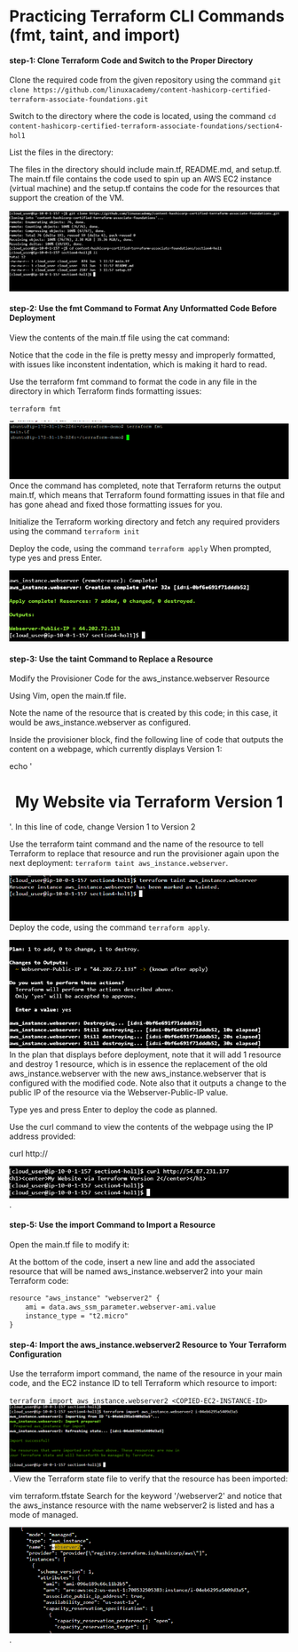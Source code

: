 #  Practicing Terraform CLI Commands (fmt, taint, and import)
#### step-1: Clone Terraform Code and Switch to the Proper Directory
Clone the required code from the given repository using the command `git clone https://github.com/linuxacademy/content-hashicorp-certified-terraform-associate-foundations.git`

Switch to the directory where the code is located, using the command `cd content-hashicorp-certified-terraform-associate-foundations/section4-hol1`

List the files in the directory:

The files in the directory should include main.tf, README.md, and setup.tf. The main.tf file contains the code used to spin up an AWS EC2 instance 
(virtual machine) and the setup.tf contains the code for the resources that support the creation of the VM.

![1](outputs/pic26.PNG)
#### step-2: Use the fmt Command to Format Any Unformatted Code Before Deployment
View the contents of the main.tf file using the cat command:


Notice that the code in the file is pretty messy and improperly formatted, with issues like inconstent indentation, which is making it hard to read.

Use the terraform fmt command to format the code in any file in the directory in which Terraform finds formatting issues:

`terraform fmt`

![1](outputs/pic27.PNG)
Once the command has completed, note that Terraform returns the output main.tf, which means that Terraform found formatting issues in that file and has gone ahead and 
fixed those formatting issues for you.

Initialize the Terraform working directory and fetch any required providers using the command `terraform init`

Deploy the code, using the command `terraform apply`
When prompted, type yes and press Enter.

![1](outputs/pic28.PNG)

#### step-3: Use the taint Command to Replace a Resource

Modify the Provisioner Code for the aws_instance.webserver Resource

Using Vim, open the main.tf file.

Note the name of the resource that is created by this code; in this case, it would be aws_instance.webserver as configured.

Inside the provisioner block, find the following line of code that outputs the content on a webpage, which currently displays Version 1:

echo '<h1><center>My Website via Terraform Version 1</center></h1>'.
In this line of code, change Version 1 to Version 2

Use the terraform taint command and the name of the resource to tell Terraform to replace that resource and run the provisioner again upon the next deployment: `terraform taint aws_instance.webserver`.

![1](outputs/pic29.PNG)
Deploy the code, using the command `terraform apply`.

![1](outputs/pic30.PNG)
In the plan that displays before deployment, note that it will add 1 resource and destroy 1 resource, which is in essence the replacement of the 
old aws_instance.webserver with the new aws_instance.webserver that is configured with the modified code. Note also that it outputs a change to the public IP of 
the resource via the Webserver-Public-IP value.

Type yes and press Enter to deploy the code as planned.

Use the curl command to view the contents of the webpage using the IP address provided:

curl http://<WEBSERVER-PUBLIC-IP>
  
![1](outputs/pic31.PNG).
  
#### step-5: Use the import Command to Import a Resource
 Open the main.tf file to modify it:

At the bottom of the code, insert a new line and add the associated resource that will be named aws_instance.webserver2 into your main Terraform code:
```
resource "aws_instance" "webserver2" {
    ami = data.aws_ssm_parameter.webserver-ami.value
    instance_type = "t2.micro"
}
```

  #### step-4: Import the aws_instance.webserver2 Resource to Your Terraform Configuration
Use the terraform import command, the name of the resource in your main code, and the EC2 instance ID to tell Terraform which resource to import:

`terraform import aws_instance.webserver2 <COPIED-EC2-INSTANCE-ID>`
![1](outputs/pic32.PNG).
View the Terraform state file to verify that the resource has been imported:

vim terraform.tfstate
Search for the keyword '/webserver2' and notice that the aws_instance resource with the name webserver2 is listed and has a mode of managed.

  ![1](outputs/pic33.PNG).

  
